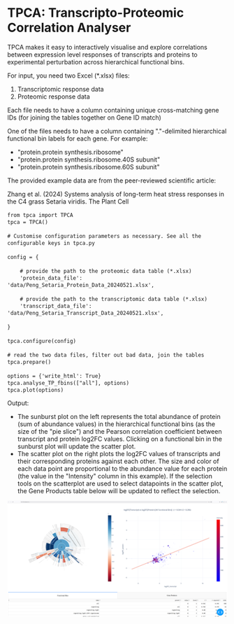 # TPCA: Transcripto-Proteomic Correlation Analyser

TPCA makes it easy to interactively visualise and explore correlations between 
expression level responses of transcripts and proteins to experimental perturbation
across hierarchical functional bins.

For input, you need two Excel (*.xlsx) files:
1. Transcriptomic response data
2. Proteomic response data

Each file needs to have a column containing unique cross-matching gene IDs 
(for joining the tables together on Gene ID match)

One of the files needs to have a column containing "."-delimited hierarchical 
functional bin labels for each gene. For example: 

- "protein.protein synthesis.ribosome"
- "protein.protein synthesis.ribosome.40S subunit"
- "protein.protein synthesis.ribosome.60S subunit"

The provided example data are from the peer-reviewed scientific article:

Zhang et al. (2024) Systems analysis of long-term heat stress responses in the C4 grass Setaria viridis. The Plant Cell

```
from tpca import TPCA
tpca = TPCA()

# Customise configuration parameters as necessary. See all the configurable keys in tpca.py

config = {

    # provide the path to the proteomic data table (*.xlsx)
    'protein_data_file': 'data/Peng_Setaria_Protein_Data_20240521.xlsx',

    # provide the path to the transcriptomic data table (*.xlsx)
    'transcript_data_file': 'data/Peng_Setaria_Transcript_Data_20240521.xlsx',

}

tpca.configure(config)

# read the two data files, filter out bad data, join the tables
tpca.prepare()

options = {'write_html': True}
tpca.analyse_TP_fbins(["all"], options)
tpca.plot(options)
```

Output:
- The sunburst plot on the left represents the total abundance of protein (sum of abundance values) in the 
hierarchical functional bins (as the size of the "pie slice") and the Pearson correlation coefficient between 
transcript and protein log2FC values. Clicking on a functional bin in the sunburst plot will update the scatter plot.
- The scatter plot on the right plots the log2FC values of transcripts and their corresponding proteins against 
each other. The size and color of each data point are proportional to the abundance value for each protein 
(the value in the "Intensity" column in this example). If the selection tools on the scatterplot are used 
to select datapoints in the scatter plot, the Gene Products table below will be updated to reflect the selection.

![Screenshot](assets/images/screenshot.png)